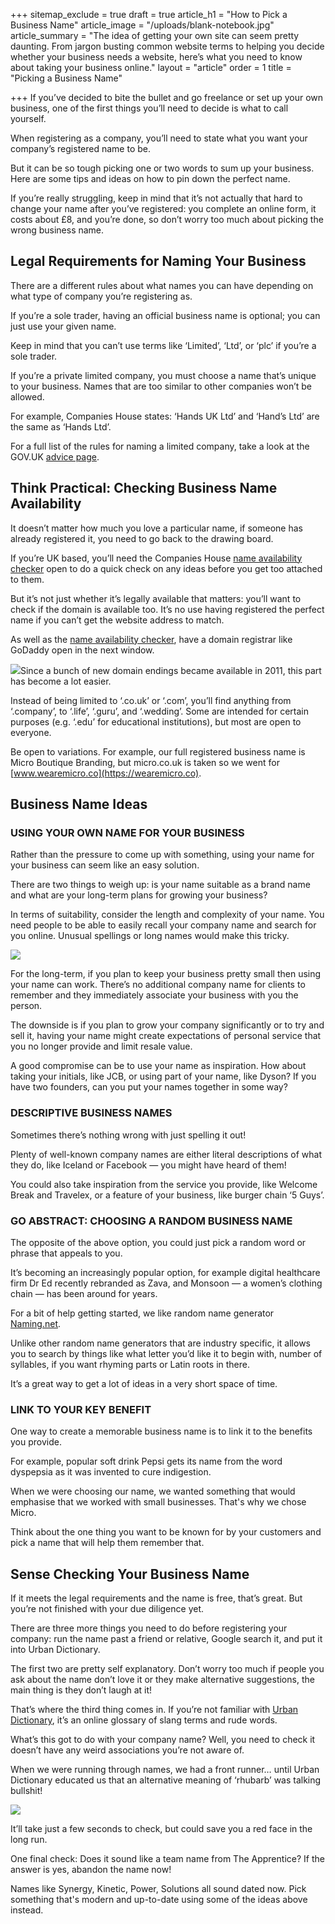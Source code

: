 +++
sitemap_exclude = true
draft = true
article_h1 = "How to Pick a Business Name"
article_image = "/uploads/blank-notebook.jpg"
article_summary = "The idea of getting your own site can seem pretty daunting. From jargon busting common website terms to helping you decide whether your business needs a website, here’s what you need to know about taking your business online."
layout = "article"
order = 1
title = "Picking a Business Name"

+++
If you’ve decided to bite the bullet and go freelance or set up your own business, one of the first things you’ll need to decide is what to call yourself.

When registering as a company, you’ll need to state what you want your company’s registered name to be.

But it can be so tough picking one or two words to sum up your business. Here are some tips and ideas on how to pin down the perfect name.

If you’re really struggling, keep in mind that it’s not actually that hard to change your name after you’ve registered: you complete an online form, it costs about £8, and you’re done, so don’t worry too much about picking the wrong business name.

## Legal Requirements for Naming Your Business

There are a different rules about what names you can have depending on what type of company you’re registering as.

If you’re a sole trader, having an official business name is optional; you can just use your given name.

Keep in mind that you can’t use terms like ‘Limited’, ‘Ltd’, or ‘plc’ if you’re a sole trader.

If you’re a private limited company, you must choose a name that’s unique to your business. Names that are too similar to other companies won’t be allowed.

For example, Companies House states: ‘Hands UK Ltd’ and ‘Hand’s Ltd’ are the same as ‘Hands Ltd’.

For a full list of the rules for naming a limited company, take a look at the GOV.UK [advice page](https://www.gov.uk/limited-company-formation/choose-company-name).

## Think Practical: Checking Business Name Availability

It doesn’t matter how much you love a particular name, if someone has already registered it, you need to go back to the drawing board.

If you’re UK based, you’ll need the Companies House [name availability checker](https://beta.companieshouse.gov.uk/company-name-availability) open to do a quick check on any ideas before you get too attached to them.

But it’s not just whether it’s legally available that matters: you’ll want to check if the domain is available too. It’s no use having registered the perfect name if you can’t get the website address to match.

As well as the [name availability checker](https://beta.companieshouse.gov.uk/company-name-availability), have a domain registrar like GoDaddy open in the next window.

![](/uploads/company-name-availability-checker.png)Since a bunch of new domain endings became available in 2011, this part has become a lot easier.

Instead of being limited to ‘.co.uk’ or ‘.com’, you’ll find anything from ‘.company’, to ‘.life’, ‘.guru’, and ‘.wedding’. Some are intended for certain purposes (e.g. ‘.edu’ for educational institutions), but most are open to everyone.

Be open to variations. For example, our full registered business name is Micro Boutique Branding, but micro.co.uk is taken so we went for [www.wearemicro.co](https://wearemicro.co).

## Business Name Ideas

### USING YOUR OWN NAME FOR YOUR BUSINESS

Rather than the pressure to come up with something, using your name for your business can seem like an easy solution.

There are two things to weigh up: is your name suitable as a brand name and what are your long-term plans for growing your business?

In terms of suitability, consider the length and complexity of your name. You need people to be able to easily recall your company name and search for you online. Unusual spellings or long names would make this tricky.

![](/uploads/ben-and-jerrys-logo.png)

For the long-term, if you plan to keep your business pretty small then using your name can work. There’s no additional company name for clients to remember and they immediately associate your business with you the person.

The downside is if you plan to grow your company significantly or to try and sell it, having your name might create expectations of personal service that you no longer provide and limit resale value.

A good compromise can be to use your name as inspiration. How about taking your initials, like JCB, or using part of your name, like Dyson? If you have two founders, can you put your names together in some way?

### DESCRIPTIVE BUSINESS NAMES

Sometimes there’s nothing wrong with just spelling it out!

Plenty of well-known company names are either literal descriptions of what they do, like Iceland or Facebook — you might have heard of them!

You could also take inspiration from the service you provide, like Welcome Break and Travelex, or a feature of your business, like burger chain ‘5 Guys’.

### GO ABSTRACT: CHOOSING A RANDOM BUSINESS NAME

The opposite of the above option, you could just pick a random word or phrase that appeals to you.

It’s becoming an increasingly popular option, for example digital healthcare firm Dr Ed recently rebranded as Zava, and Monsoon — a women’s clothing chain — has been around for years.

For a bit of help getting started, we like random name generator [Naming.net](http://www.naming.net/).

Unlike other random name generators that are industry specific, it allows you to search by things like what letter you’d like it to begin with, number of syllables, if you want rhyming parts or Latin roots in there.

It’s a great way to get a lot of ideas in a very short space of time.

### LINK TO YOUR KEY BENEFIT

One way to create a memorable business name is to link it to the benefits you provide.

For example, popular soft drink Pepsi gets its name from the word dyspepsia as it was invented to cure indigestion.

When we were choosing our name, we wanted something that would emphasise that we worked with small businesses. That's why we chose Micro.

Think about the one thing you want to be known for by your customers and pick a name that will help them remember that.

## Sense Checking Your Business Name

If it meets the legal requirements and the name is free, that’s great. But you’re not finished with your due diligence yet.

There are three more things you need to do before registering your company: run the name past a friend or relative, Google search it, and put it into Urban Dictionary.

The first two are pretty self explanatory. Don’t worry too much if people you ask about the name don’t love it or they make alternative suggestions, the main thing is they don’t laugh at it!

That’s where the third thing comes in. If you’re not familiar with [Urban Dictionary](https://www.urbandictionary.com/), it’s an online glossary of slang terms and rude words.

What’s this got to do with your company name? Well, you need to check it doesn’t have any weird associations you’re not aware of.

When we were running through names, we had a front runner… until Urban Dictionary educated us that an alternative meaning of ‘rhubarb’ was talking bullshit!

![](/uploads/urban-dictionary.png)

It’ll take just a few seconds to check, but could save you a red face in the long run.

One final check: Does it sound like a team name from The Apprentice? If the answer is yes, abandon the name now!

Names like Synergy, Kinetic, Power, Solutions all sound dated now. Pick something that's modern and up-to-date using some of the ideas above instead.